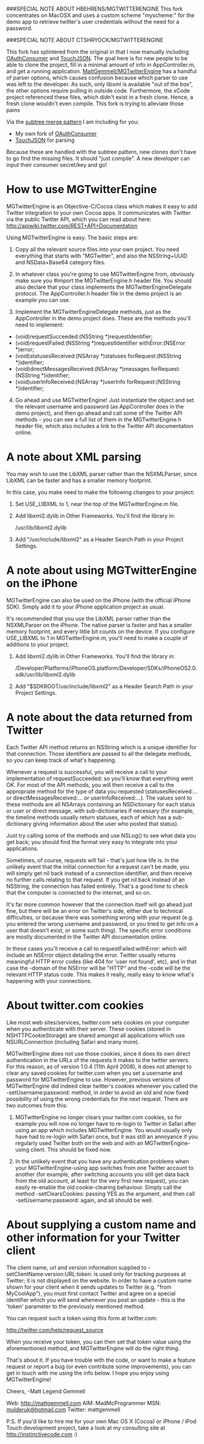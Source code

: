 ###SPECIAL NOTE ABOUT HBEHRENS/MGTWITTERENGINE
This fork concentrates on MacOSX and uses a custom scheme "myscheme:" for the demo app to retrieve twitter's user credentials without the need for a password.

###SPECIAL NOTE ABOUT CTSHRYOCK/MGTWITTERENGINE
                                                                                                              
This fork has splintered from the original in that I now manually including [OAuthConsumer](http://github.com/ctshryock/oauthconsumer) and [TouchJSON](http://github.com/schwa/TouchJSON).  The goal here is for new people to be able to clone the project, fill in a minimal amount of info in AppController.m, and get a running application.  [MattGemmell/MGTwitterEngine](https://github.com/mattgemmell/MGTwitterEngine) has a handful of parser options, which causes confusion because which parser to use was left to the developer.  As such, only libxml is available "out of the box", the other options require pulling in outside code.  Furthermore, the xCode project referenced these files, which didn't exist in a fresh clone.  Hence, a fresh clone wouldn't even compile.  This fork is trying to alleviate those pains   

Via the [subtree merge pattern](http://help.github.com/subtree-merge/ "Git Subtree Merge Pattern") I am including for you:
 
* My own fork of [OAuthConsumer](http://github.com/ctshryock/oauthconsumer)
* [TouchJSON](http://github.com/schwa/TouchJSON) for parsing
                                                                      
Because these are handled with the subtree pattern, new clones don't have to go find the missing files.  It should "just compile".  A new developer can input their consumer secret/key and go!




How to use MGTwitterEngine
==========================

MGTwitterEngine is an Objective-C/Cocoa class which makes it easy to add Twitter integration to your own Cocoa apps. It communicates with Twitter via the public Twitter API, which you can read about here:
http://apiwiki.twitter.com/REST+API+Documentation

Using MGTwitterEngine is easy. The basic steps are:


1. Copy all the relevant source files into your own project. You need everything that starts with "MGTwitter", and also the NSString+UUID and NSData+Base64 category files.


2. In whatever class you're going to use MGTwitterEngine from, obviously make sure you #import the MGTwitterEngine.h header file. You should also declare that your class implements the MGTwitterEngineDelegate protocol. The AppController.h header file in the demo project is an example you can use.


3. Implement the MGTwitterEngineDelegate methods, just as the AppController in the demo project does. These are the methods you'll need to implement:

- (void)requestSucceeded:(NSString *)requestIdentifier;
- (void)requestFailed:(NSString *)requestIdentifier withError:(NSError *)error;
- (void)statusesReceived:(NSArray *)statuses forRequest:(NSString *)identifier;
- (void)directMessagesReceived:(NSArray *)messages forRequest:(NSString *)identifier;
- (void)userInfoReceived:(NSArray *)userInfo forRequest:(NSString *)identifier;


4. Go ahead and use MGTwitterEngine! Just instantiate the object and set the relevant username and password (as AppController does in the demo project), and then go ahead and call some of the Twitter API methods - you can see a full list of them in the MGTwitterEngine.h header file, which also includes a link to the Twitter API documentation online.


A note about XML parsing
========================

You may wish to use the LibXML parser rather than the NSXMLParser, since LibXML can be faster and has a smaller memory footprint.

In this case, you make need to make the following changes to your project:

1. Set USE_LIBXML to 1, near the top of the MGTwitterEngine.m file.

2. Add libxml2.dylib in Other Frameworks. You'll find the library in:

	/usr/lib/libxml2.dylib
	
3. Add "/usr/include/libxml2" as a Header Search Path in your Project Settings.



A note about using MGTwitterEngine on the iPhone
================================================

MGTwitterEngine can also be used on the iPhone (with the official iPhone SDK). Simply add it to your iPhone application project as usual.

It's recommended that you use the LibXML parser rather than the NSXMLParser on the iPhone. The native parser is faster and has a smaller memory footprint, and every little bit counts on the device. If you configure USE_LIBXML to 1 in MGTwitterEngine.m, you'll need to make a couple of additions to your project.

1. Add libxml2.dylib in Other Frameworks. You'll find the library in:

	/Developer/Platforms/iPhoneOS.platform/Developer/SDKs/iPhoneOS2.0.sdk/usr/lib/libxml2.dylib
	
2. Add "$SDKROOT/usr/include/libxml2" as a Header Search Path in your Project Settings.



A note about the data returned from Twitter
===========================================

Each Twitter API method returns an NSString which is a unique identifier for that connection. Those identifiers are passed to all the delegate methods, so you can keep track of what's happening.

Whenever a request is successful, you will receive a call to your implementation of requestSucceeded: so you'll know that everything went OK. For most of the API methods, you will then receive a call to the appropriate method for the type of data you requested (statusesReceived:... or directMessagesReceived:... or userInfoReceived:...). The values sent to these methods are all NSArrays containing an NSDictionary for each status or user or direct message, with sub-dictionaries if necessary (for example, the timeline methods usually return statuses, each of which has a sub-dictionary giving information about the user who posted that status).

Just try calling some of the methods and use NSLog() to see what data you get back; you should find the format very easy to integrate into your applications.

Sometimes, of course, requests will fail - that's just how life is. In the unlikely event that the initial connection for a request can't be made, you will simply get nil back instead of a connection identifier, and then receive no further calls relating to that request. If you get nil back instead of an NSString, the connection has failed entirely. That's a good time to check that the computer is connected to the internet, and so on.

It's far more common however that the connection itself will go ahead just fine, but there will be an error on Twitter's side, either due to technical difficulties, or because there was something wrong with your request (e.g. you entered the wrong username and password, or you tried to get info on a user that doesn't exist, or some such thing). The specific error conditions are mostly documented in the Twitter API documentation online.

In these cases you'll receive a call to requestFailed:withError: which will include an NSError object detailing the error. Twitter usually returns meaningful HTTP error codes (like 404 for 'user not found', etc), and in that case the -domain of the NSError will be "HTTP" and the -code will be the relevant HTTP status code. This makes it really, really easy to know what's happening with your connections.



About twitter.com cookies
=========================

Like most web sites/services, twitter.com sets cookies on your computer when you authenticate with their server. These cookies (stored in NSHTTPCookieStorage) are shared amongst all applications which use NSURLConnection (including Safari and many more).

MGTwitterEngine does not use those cookies, since it does its own direct authentication in the URLs of the requests it makes to the twitter servers. For this reason, as of version 1.0.4 (11th April 2008), it does not attempt to clear any saved cookies for twitter.com when you set a username and password for MGTwitterEngine to use. However, previous versions of MGTwitterEngine did indeed clear twitter's cookies whenever you called the -setUsername:password: method, in order to avoid an old and now fixed possibility of using the wrong credentials for the next request. There are two outcomes from this:

1. MGTwitterEngine no longer clears your twitter.com cookies, so for example you will now no longer have to re-login to Twitter in Safari after using an app which includes MGTwitterEngine. You would usually only have had to re-login with Safari once, but it was still an annoyance if you regularly used Twitter both on the web and with an MGTwitterEngine-using client. This should be fixed now.

2. In the unlikely event that you have any authentication problems when your MGTwitterEngine-using app switches from one Twitter account to another (for example, after switching accounts you still get data back from the old account, at least for the very first new request), you can easily re-enable the old cookie-clearing behaviour. Simply call the method -setClearsCookies: passing YES as the argument, and then call -setUsername:password: again, and all should be well.



About supplying a custom name and other information for your Twitter client
===========================================================================

The client name, url and version information supplied to -setClientName:version:URL:token: is used only for tracking purposes at Twitter; it is not displayed on the website. In order to have a custom name shown for your client when it sends updates to Twitter (e.g. "from MyCoolApp"), you must first contact Twitter and agree on a special identifier which you will send whenever you post an update - this is the 'token' parameter to the previously mentioned method.

You can request such a token using this form at twitter.com:

http://twitter.com/help/request_source

When you receive your token, you can then set that token value using the aforementioned method, and MGTwitterEngine will do the right thing.



That's about it. If you have trouble with the code, or want to make a feature request or report a bug (or even contribute some improvements), you can get in touch with me using the info below. I hope you enjoy using MGTwitterEngine!


Cheers,
-Matt Legend Gemmell


Web:      http://mattgemmell.com
AIM:      MadMcProgrammer
MSN:      mulderuk@hotmail.com
Twitter:  mattgemmell

P.S. If you'd like to hire me for your own Mac OS X (Cocoa) or iPhone / iPod Touch development project, take a look at my consulting site at http://instinctivecode.com :)
